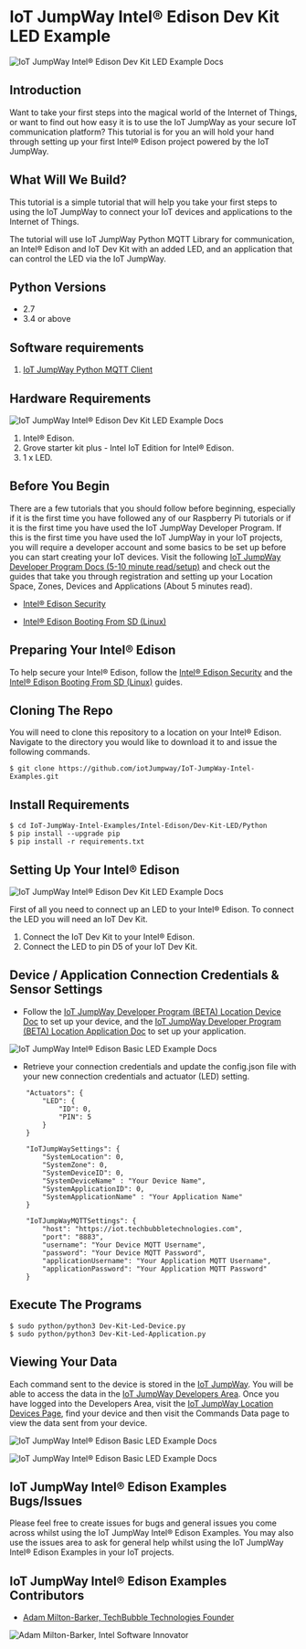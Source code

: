# IoT JumpWay Intel® Edison Dev Kit LED Example

![IoT JumpWay Intel® Edison Dev Kit LED Example Docs](../../../images/Dev-Kit-LED/Intel-Edison-Dev-Kit-LED.png)

## Introduction

Want to take your first steps into the magical world of the Internet of Things, or want to find out how easy it is to use the IoT JumpWay as your secure IoT communication platform? This tutorial is for you an will hold your hand through setting up your first Intel® Edison project powered by the IoT JumpWay.

## What Will We Build?

This tutorial is a simple tutorial that will help you take your first steps to using the IoT JumpWay to connect your IoT devices and applications to the Internet of Things.

The tutorial will use IoT JumpWay Python MQTT Library for communication, an Intel® Edison and IoT Dev Kit with an added LED, and an application that can control the LED via the IoT JumpWay.

## Python Versions

- 2.7
- 3.4 or above

## Software requirements

1. [IoT JumpWay Python MQTT Client](https://github.com/iotJumpway/JumpWayMQTT "IoT JumpWay Python MQTT Client")

## Hardware Requirements

![IoT JumpWay Intel® Edison Dev Kit LED Example Docs](../../../images/Dev-Kit-LED/Edison-Hardware.jpg)

1. Intel® Edison.
2. Grove starter kit plus - Intel IoT Edition for Intel® Edison.
3. 1 x LED.

## Before You Begin

There are a few tutorials that you should follow before beginning, especially if it is the first time you have followed any of our Raspberry Pi tutorials or if it is the first time you have used the IoT JumpWay Developer Program. If this is the first time you have used the IoT JumpWay in your IoT projects, you will require a developer account and some basics to be set up before you can start creating your IoT devices. Visit the following [IoT JumpWay Developer Program Docs (5-10 minute read/setup)](https://github.com/iotJumpway/IoT-JumpWay-Docs/ "IoT JumpWay Developer Program Docs (5-10 minute read/setup)") and check out the guides that take you through registration and setting up your Location Space, Zones, Devices and Applications (About 5 minutes read).

- [Intel® Edison Security](https://github.com/iotJumpway/IoT-JumpWay-Intel-Examples/blob/master/Intel-Edison/DOCS/1-Security.md "Intel® Edison Security")

- [Intel® Edison Booting From SD (Linux)](https://github.com/iotJumpway/IoT-JumpWay-Intel-Examples/blob/master/Intel-Edison/_DOCS/1-Booting-From-SD-Linux.md "Intel® Edison Booting From SD (Linux)")

## Preparing Your Intel® Edison

To help secure your Intel® Edison, follow the [Intel® Edison Security](https://github.com/iotJumpway/IoT-JumpWay-Intel-Examples/blob/master/Intel-Edison/DOCS/1-Security.md "Intel® Edison Security") and the  [Intel® Edison Booting From SD (Linux)](https://github.com/iotJumpway/IoT-JumpWay-Intel-Examples/blob/master/Intel-Edison/_DOCS/1-Booting-From-SD-Linux.md "Intel® Edison Booting From SD (Linux)") guides.

## Cloning The Repo

You will need to clone this repository to a location on your Intel® Edison. Navigate to the directory you would like to download it to and issue the following commands.

    $ git clone https://github.com/iotJumpway/IoT-JumpWay-Intel-Examples.git

## Install Requirements

    $ cd IoT-JumpWay-Intel-Examples/Intel-Edison/Dev-Kit-LED/Python
    $ pip install --upgrade pip
    $ pip install -r requirements.txt

## Setting Up Your Intel® Edison

![IoT JumpWay Intel® Edison Dev Kit LED Example Docs](../../../images/Dev-Kit-LED/Edison-Blinking.jpg)

First of all you need to connect up an LED to your Intel® Edison. To connect the LED you will need an IoT Dev Kit.

1. Connect the IoT Dev Kit to your Intel® Edison.
2. Connect the LED to pin D5 of your IoT Dev Kit.

## Device / Application Connection Credentials & Sensor Settings

- Follow the [IoT JumpWay Developer Program (BETA) Location Device Doc](https://github.com/iotJumpway/IoT-JumpWay-Docs/blob/master/4-Location-Devices.md "IoT JumpWay Developer Program (BETA) Location Device Doc") to set up your device, and the [IoT JumpWay Developer Program (BETA) Location Application Doc](https://github.com/iotJumpway/IoT-JumpWay-Docs/blob/master/5-Location-Applications.md "IoT JumpWay Developer Program (BETA) Location Application Doc") to set up your application.

![IoT JumpWay Intel® Edison Basic LED Example Docs](../../../images/Docs/Device-Creation.png)

- Retrieve your connection credentials and update the config.json file with your new connection  credentials and actuator (LED) setting.

```
	"Actuators": {
		"LED": {
			"ID": 0,
			"PIN": 5
		}
	}
```

```
	"IoTJumpWaySettings": {
        "SystemLocation": 0,
        "SystemZone": 0,
        "SystemDeviceID": 0,
        "SystemDeviceName" : "Your Device Name",
        "SystemApplicationID": 0,
        "SystemApplicationName" : "Your Application Name"
	}
```

```
	"IoTJumpWayMQTTSettings": {
        "host": "https://iot.techbubbletechnologies.com",
        "port": "8883",
        "username": "Your Device MQTT Username",
        "password": "Your Device MQTT Password",
        "applicationUsername": "Your Application MQTT Username",
        "applicationPassword": "Your Application MQTT Password"
	}
```

## Execute The Programs

    $ sudo python/python3 Dev-Kit-Led-Device.py
    $ sudo python/python3 Dev-Kit-Led-Application.py

## Viewing Your Data

Each command sent to the device is stored in the [IoT JumpWay](https://iot.techbubbletechnologies.com/ "IoT JumpWay"). You will be able to access the data in the [IoT JumpWay Developers Area](https://iot.techbubbletechnologies.com/developers/dashboard/ "IoT JumpWay Developers Area"). Once you have logged into the Developers Area, visit the [IoT JumpWay Location Devices Page](https://iot.techbubbletechnologies.com/developers/location-devices "Location Devices page"), find your device and then visit the Commands Data page to view the data sent from your device.

![IoT JumpWay Intel® Edison Basic LED Example Docs](../../../images/Basic-LED/SensorData.png)

![IoT JumpWay Intel® Edison Basic LED Example Docs](../../../images/Basic-LED/WarningData.png)

## IoT JumpWay Intel® Edison Examples Bugs/Issues

Please feel free to create issues for bugs and general issues you come across whilst using the IoT JumpWay Intel® Edison Examples. You may also use the issues area to ask for general help whilst using the IoT JumpWay Intel® Edison Examples in your IoT projects.

## IoT JumpWay Intel® Edison Examples Contributors

- [Adam Milton-Barker, TechBubble Technologies Founder](https://github.com/iotJumpway "Adam Milton-Barker, TechBubble Technologies Founder")

![Adam Milton-Barker,  Intel Software Innovator](../../../images/main/Intel-Software-Innovator.jpg)